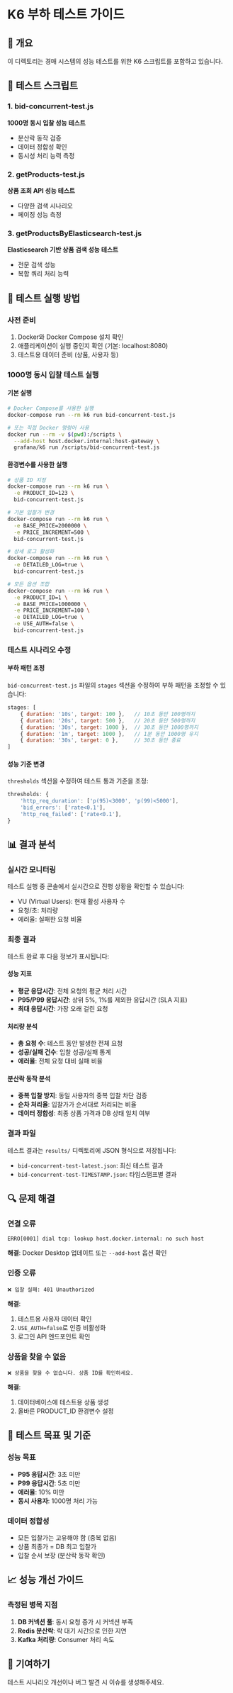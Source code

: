 # K6 부하 테스트 가이드

## 📝 개요
이 디렉토리는 경매 시스템의 성능 테스트를 위한 K6 스크립트를 포함하고 있습니다.

## 🎯 테스트 스크립트

### 1. bid-concurrent-test.js
**1000명 동시 입찰 성능 테스트**
- 분산락 동작 검증
- 데이터 정합성 확인
- 동시성 처리 능력 측정

### 2. getProducts-test.js
**상품 조회 API 성능 테스트**
- 다양한 검색 시나리오
- 페이징 성능 측정

### 3. getProductsByElasticsearch-test.js
**Elasticsearch 기반 상품 검색 성능 테스트**
- 전문 검색 성능
- 복합 쿼리 처리 능력

## 🚀 테스트 실행 방법

### 사전 준비
1. Docker와 Docker Compose 설치 확인
2. 애플리케이션이 실행 중인지 확인 (기본: localhost:8080)
3. 테스트용 데이터 준비 (상품, 사용자 등)

### 1000명 동시 입찰 테스트 실행

#### 기본 실행
```bash
# Docker Compose를 사용한 실행
docker-compose run --rm k6 run bid-concurrent-test.js

# 또는 직접 Docker 명령어 사용
docker run --rm -v $(pwd):/scripts \
  --add-host host.docker.internal:host-gateway \
  grafana/k6 run /scripts/bid-concurrent-test.js
```

#### 환경변수를 사용한 실행
```bash
# 상품 ID 지정
docker-compose run --rm k6 run \
  -e PRODUCT_ID=123 \
  bid-concurrent-test.js

# 기본 입찰가 변경
docker-compose run --rm k6 run \
  -e BASE_PRICE=2000000 \
  -e PRICE_INCREMENT=500 \
  bid-concurrent-test.js

# 상세 로그 활성화
docker-compose run --rm k6 run \
  -e DETAILED_LOG=true \
  bid-concurrent-test.js

# 모든 옵션 조합
docker-compose run --rm k6 run \
  -e PRODUCT_ID=1 \
  -e BASE_PRICE=1000000 \
  -e PRICE_INCREMENT=100 \
  -e DETAILED_LOG=true \
  -e USE_AUTH=false \
  bid-concurrent-test.js
```

### 테스트 시나리오 수정

#### 부하 패턴 조정
`bid-concurrent-test.js` 파일의 `stages` 섹션을 수정하여 부하 패턴을 조정할 수 있습니다:

```javascript
stages: [
    { duration: '10s', target: 100 },   // 10초 동안 100명까지
    { duration: '20s', target: 500 },   // 20초 동안 500명까지
    { duration: '30s', target: 1000 },  // 30초 동안 1000명까지
    { duration: '1m', target: 1000 },   // 1분 동안 1000명 유지
    { duration: '30s', target: 0 },     // 30초 동안 종료
]
```

#### 성능 기준 변경
`thresholds` 섹션을 수정하여 테스트 통과 기준을 조정:

```javascript
thresholds: {
    'http_req_duration': ['p(95)<3000', 'p(99)<5000'],
    'bid_errors': ['rate<0.1'],
    'http_req_failed': ['rate<0.1'],
}
```

## 📊 결과 분석

### 실시간 모니터링
테스트 실행 중 콘솔에서 실시간으로 진행 상황을 확인할 수 있습니다:
- VU (Virtual Users): 현재 활성 사용자 수
- 요청/초: 처리량
- 에러율: 실패한 요청 비율

### 최종 결과
테스트 완료 후 다음 정보가 표시됩니다:

#### 성능 지표
- **평균 응답시간**: 전체 요청의 평균 처리 시간
- **P95/P99 응답시간**: 상위 5%, 1%를 제외한 응답시간 (SLA 지표)
- **최대 응답시간**: 가장 오래 걸린 요청

#### 처리량 분석
- **총 요청 수**: 테스트 동안 발생한 전체 요청
- **성공/실패 건수**: 입찰 성공/실패 통계
- **에러율**: 전체 요청 대비 실패 비율

#### 분산락 동작 분석
- **중복 입찰 방지**: 동일 사용자의 중복 입찰 차단 검증
- **순차 처리율**: 입찰가가 순서대로 처리되는 비율
- **데이터 정합성**: 최종 상품 가격과 DB 상태 일치 여부

### 결과 파일
테스트 결과는 `results/` 디렉토리에 JSON 형식으로 저장됩니다:
- `bid-concurrent-test-latest.json`: 최신 테스트 결과
- `bid-concurrent-test-TIMESTAMP.json`: 타임스탬프별 결과

## 🔍 문제 해결

### 연결 오류
```
ERRO[0001] dial tcp: lookup host.docker.internal: no such host
```
**해결**: Docker Desktop 업데이트 또는 `--add-host` 옵션 확인

### 인증 오류
```
❌ 입찰 실패: 401 Unauthorized
```
**해결**: 
1. 테스트용 사용자 데이터 확인
2. `USE_AUTH=false`로 인증 비활성화
3. 로그인 API 엔드포인트 확인

### 상품을 찾을 수 없음
```
❌ 상품을 찾을 수 없습니다. 상품 ID를 확인하세요.
```
**해결**:
1. 데이터베이스에 테스트용 상품 생성
2. 올바른 PRODUCT_ID 환경변수 설정

## 🎯 테스트 목표 및 기준

### 성능 목표
- **P95 응답시간**: 3초 미만
- **P99 응답시간**: 5초 미만
- **에러율**: 10% 미만
- **동시 사용자**: 1000명 처리 가능

### 데이터 정합성
- 모든 입찰가는 고유해야 함 (중복 없음)
- 상품 최종가 = DB 최고 입찰가
- 입찰 순서 보장 (분산락 동작 확인)

## 📈 성능 개선 가이드

### 측정된 병목 지점
1. **DB 커넥션 풀**: 동시 요청 증가 시 커넥션 부족
2. **Redis 분산락**: 락 대기 시간으로 인한 지연
3. **Kafka 처리량**: Consumer 처리 속도

## 🤝 기여하기
테스트 시나리오 개선이나 버그 발견 시 이슈를 생성해주세요.

